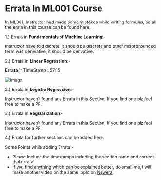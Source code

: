 # Errata In ML001 Course  

In ML001, Instructor had made some mistakes while writing formulas, so all the erata in this course can be found here. 

1.) Errata in **Fundamentals of Machine Learning**:- 

Instructor have told dicrete, it should be discrete and other mispronounced term was deriviative, it should be derivative. 

2.) Errata in **Linear Regression**:-  

__Errata 1:__ TimeStamp : 57:15  

![image](https://user-images.githubusercontent.com/81796368/131219891-ac707e25-9f5c-44d8-b3e3-3179a50be2a1.png)

2.) Errata in **Logistic Regression**:- 

Instructor haven’t found any Errata in this Section, If you find one plz feel free to make a PR.

3.) Errata in **Regularization**:- 

Instructor haven’t found any Errata in this Section, If you find one plz feel free to make a PR. 


4.) Errata for further sections can be added here. 

Some Points while adding Errata:-  

- Please Include the timestamps including the section name and correct that errata.  
- If you find anything which can be explained better, do email me, I will make another video on the same topic on [Newera](https://youtube.com/c/neweraa). 
